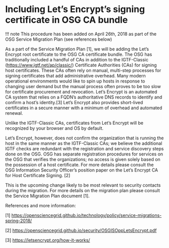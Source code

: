 # Including Let’s Encrypt’s signing certificate in OSG CA bundle

!!! note
    This procedure has been added on April 26th, 2018 as part of the OSG Service Migration Plan (see references below)

As a part of the Service Migration Plan [1], we will be adding the Let’s Encrypt root certificate to the OSG CA certificate bundle. The OSG has traditionally included a handful of CAs in addition to the IGTF-Classic (https://www.igtf.net/ap/classic/) Certificate Authorities (CAs) for signing host certificates. These CAs often rely on manual, multi-step processes for signing certificates that add administrative overhead. Many modern operational environments would like to spin up hosts in response to changing user demand but the manual process often proves to be too slow for certificate procurement and revocation. Let’s Encrypt is an automated CA system that relies on a FQDN’s authoritative DNS records to identify and confirm a host’s identity.[3] Let’s Encrypt also provides short-lived certificates in a secure manner with a minimum of overhead and automated renewal.

Unlike the IGTF-Classic CAs, certificates from Let’s Encrypt will be recognized by your browser and OS by default.

Let’s Encrypt, however, does not confirm the organization that is running the host in the same manner as the IGTF-Classic CAs; we believe the additional IGTF checks are redundant with the registration and service discovery steps done on the OSG. OSG has separate registration procedures for services on the OSG that verifies the organizations; no access is given solely based on the possession of a host certificate. For more details please consult the OSG Information Security Officer’s position paper on the Let’s Encrypt CA for Host Certificate Signing. [2]

This is the upcoming change likely to be most relevant to security contacts during the migration. For more details on the migration plan please consult the Service Migration Plan document [1].

References and more information:

[1] https://opensciencegrid.github.io/technology/policy/service-migrations-spring-2018/

[2] https://opensciencegrid.github.io/security/OSGISOppLetsEncrypt.pdf

[3] https://letsencrypt.org/how-it-works/ 

